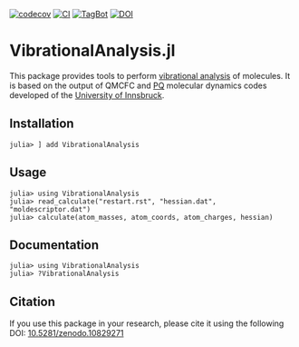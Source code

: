 <!-- Insert Logo-->

[![codecov](https://codecov.io/gh/MolarVerse/VibrationalAnalysis.jl/graph/badge.svg?token=kESDHEzXcY)](https://codecov.io/gh/MolarVerse/VibrationalAnalysis.jl)
[![CI](https://github.com/MolarVerse/VibrationalAnalysis.jl/actions/workflows/CI.yml/badge.svg?branch=main)](https://github.com/MolarVerse/VibrationalAnalysis.jl/actions/workflows/CI.yml)
[![TagBot](https://github.com/MolarVerse/VibrationalAnalysis.jl/actions/workflows/TagBot.yml/badge.svg)](https://github.com/MolarVerse/VibrationalAnalysis.jl/actions/workflows/TagBot.yml)
[![DOI](https://zenodo.org/badge/DOI/10.5281/zenodo.10829271.svg)](https://doi.org/10.5281/zenodo.10829271)



# VibrationalAnalysis.jl

This package provides tools to perform [vibrational analysis](https://gaussian.com/vib/) of molecules. It is based on the output of QMCFC and [PQ](https://github.com/MolarVerse/PQ) molecular dynamics codes developed of the [University of Innsbruck](https://www.uibk.ac.at/).

## Installation
```julia-repl
julia> ] add VibrationalAnalysis
```

## Usage
```julia-repl
julia> using VibrationalAnalysis
julia> read_calculate("restart.rst", "hessian.dat", "moldescriptor.dat")
julia> calculate(atom_masses, atom_coords, atom_charges, hessian)
```

## Documentation
```julia-repl
julia> using VibrationalAnalysis
julia> ?VibrationalAnalysis
```

## Citation
If you use this package in your research, please cite it using the following DOI: [10.5281/zenodo.10829271](https://doi.org/10.5281/zenodo.10829271)
